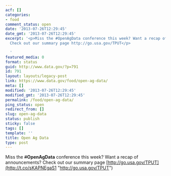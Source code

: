 ```yaml
---
acf: []
categories:
- food
comment_status: open
date: '2013-07-26T12:29:45'
date_gmt: '2013-07-26T12:29:45'
excerpt: '<p>Miss the #OpenAgData conference this week? Want a recap of announcements?
  Check out our summary page http://go.usa.gov/TPUT</p>

  '
featured_media: 0
format: status
guid: http://www.data.gov/?p=791
id: 791
layout: layouts/legacy-post
link: https://www.data.gov/food/open-ag-data/
meta: []
modified: '2013-07-26T12:29:45'
modified_gmt: '2013-07-26T12:29:45'
permalink: /food/open-ag-data/
ping_status: open
redirect_from: []
slug: open-ag-data
status: publish
sticky: false
tags: []
template: ''
title: Open Ag Data
type: post
---
```

Miss the ~~#~~**OpenAgData** conference this week? Want a recap of announcements? Check out our summary page [http://go.usa.gov/TPUT](http://t.co/sKAPNEgaS1 "http://go.usa.gov/TPUT")


